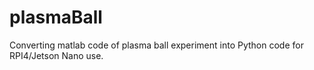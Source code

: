 # plasmaBall
Converting matlab code of plasma ball experiment into Python code for RPI4/Jetson Nano use.
